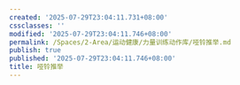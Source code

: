 ```yaml
---
created: '2025-07-29T23:04:11.731+08:00'
cssclasses: ''
modified: '2025-07-29T23:04:11.746+08:00'
permalink: /Spaces/2-Area/运动健康/力量训练动作库/哑铃推举.md
publish: true
published: '2025-07-29T23:04:11.746+08:00'
title: 哑铃推举
---
```

